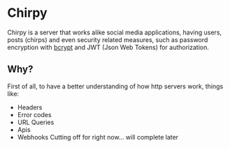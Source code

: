 # Chirpy
Chirpy is a server that works alike social media applications, having users, posts (chirps) and even security related measures, such as password encryption with [bcrypt]("golang.org/x/crypto/bcrypt") and JWT (Json Web Tokens) for authorization.
## Why?
First of all, to have a better understanding of how http servers work, things like:
* Headers
* Error codes
* URL Queries
* Apis
* Webhooks
Cutting off for right now... will complete later
